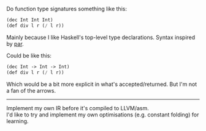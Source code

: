 Do function type signatures something like this:
```lisp
(dec Int Int Int)
(def div l r (/ l r))
```
Mainly because I like Haskell's top-level type declarations.
Syntax inspired by [par](https://github.com/faiface/par-lang).

Could be like this:
```lisp
(dec Int -> Int -> Int)
(def div l r (/ l r))
```
Which would be a bit more explicit in what's accepted/returned.
But I'm not a fan of the arrows.

---------

Implement my own IR before it's compiled to LLVM/asm.\
I'd like to try and implement my own optimisations (e.g. constant folding) for learning.
